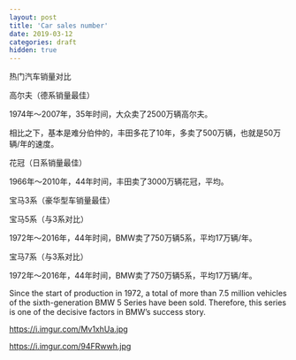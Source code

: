 ```yaml
---
layout: post
title: 'Car sales number'
date: 2019-03-12
categories: draft
hidden: true
---
```


热门汽车销量对比

高尔夫（德系销量最佳）

1974年～2007年，35年时间，大众卖了2500万辆高尔夫。

相比之下，基本是难分伯仲的，丰田多花了10年，多卖了500万辆，也就是50万辆/年的速度。

花冠（日系销量最佳）

1966年～2010年，44年时间，丰田卖了3000万辆花冠，平均。

宝马3系（豪华型车销量最佳）

宝马5系（与3系对比）

1972年～2016年，44年时间，BMW卖了750万辆5系，平均17万辆/年。

宝马7系（与3系对比）

1972年～2016年，44年时间，BMW卖了750万辆5系，平均17万辆/年。

Since the start of production in 1972, a total of more than 7.5 million vehicles of the sixth-generation BMW 5 Series have been sold. Therefore, this series is one of the decisive factors in BMW’s success story.

https://i.imgur.com/Mv1xhUa.jpg

https://i.imgur.com/94FRwwh.jpg
